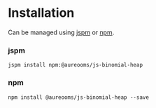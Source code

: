 # Installation

Can be managed using
[jspm](http://jspm.io)
or [npm](https://github.com/npm/npm).

### jspm
```terminal
jspm install npm:@aureooms/js-binomial-heap
```

### npm
```terminal
npm install @aureooms/js-binomial-heap --save
```
